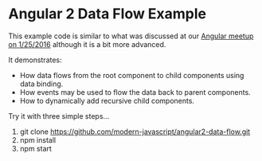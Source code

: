 # Angular 2 Data Flow Example

This example code is similar to what was discussed at our [Angular meetup on 1/25/2016](http://www.meetup.com/modern-javascript/events/223289966/) although it is a bit more advanced.

It demonstrates:
* How data flows from the root component to child components using data binding.
* How events may be used to flow the data back to parent components.
* How to dynamically add recursive child components.

Try it with three simple steps...

1. git clone https://github.com/modern-javascript/angular2-data-flow.git
2. npm install
3. npm start
